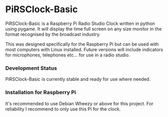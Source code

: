 PiRSClock-Basic
==============

PiRSClock-Basic is a Raspberry Pi Radio Studio Clock written in python using pygame. It will display the time full screen on any size monitor in the format recognised by the broadcast industry.

This was designed specifically for the Raspberry Pi but can be used with most computers with Linux installed. Future versions will include indicators for microphones, telephones etc... for use in a radio studio.

<h3>Development Status</h3>
PiRSClock-Basic is currently stable and ready for use where needed.

<h3>Installation for Raspberry Pi</h3>
It's recommended to use Debian Wheezy or above for this project.
For reliability I recommend to only use this Pi for the clock.
